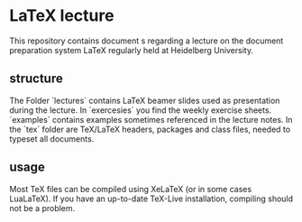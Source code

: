 # LaTeX lecture
This repository contains document s regarding a lecture on the document preparation system LaTeX regularly held at Heidelberg University.

## structure
The Folder ´lectures´ contains LaTeX beamer slides used as presentation during the lecture. In ´exercesies´ you find the weekly exercise sheets. ´examples´ contains  examples sometimes referenced in the lecture notes. In the ´tex´ folder are TeX/LaTeX headers, packages and class files, needed to typeset all documents.

## usage
Most TeX files can be compiled using XeLaTeX (or in some cases LuaLaTeX). If you have an up-to-date TeX-Live installation, compiling should not be a problem.
